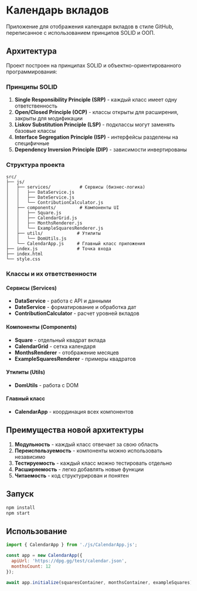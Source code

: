 # Календарь вкладов

Приложение для отображения календаря вкладов в стиле GitHub, переписанное с использованием принципов SOLID и ООП.

## Архитектура

Проект построен на принципах SOLID и объектно-ориентированного программирования:

### Принципы SOLID

1. **Single Responsibility Principle (SRP)** - каждый класс имеет одну ответственность
2. **Open/Closed Principle (OCP)** - классы открыты для расширения, закрыты для модификации
3. **Liskov Substitution Principle (LSP)** - подклассы могут заменять базовые классы
4. **Interface Segregation Principle (ISP)** - интерфейсы разделены на специфичные
5. **Dependency Inversion Principle (DIP)** - зависимости инвертированы

### Структура проекта

```
src/
├── js/
│   ├── services/           # Сервисы (бизнес-логика)
│   │   ├── DataService.js
│   │   ├── DateService.js
│   │   └── ContributionCalculator.js
│   ├── components/         # Компоненты UI
│   │   ├── Square.js
│   │   ├── CalendarGrid.js
│   │   ├── MonthsRenderer.js
│   │   └── ExampleSquaresRenderer.js
│   ├── utils/             # Утилиты
│   │   └── DomUtils.js
│   └── CalendarApp.js     # Главный класс приложения
├── index.js               # Точка входа
├── index.html
└── style.css
```

### Классы и их ответственности

#### Сервисы (Services)
- **DataService** - работа с API и данными
- **DateService** - форматирование и обработка дат
- **ContributionCalculator** - расчет уровней вкладов

#### Компоненты (Components)
- **Square** - отдельный квадрат вклада
- **CalendarGrid** - сетка календаря
- **MonthsRenderer** - отображение месяцев
- **ExampleSquaresRenderer** - примеры квадратов

#### Утилиты (Utils)
- **DomUtils** - работа с DOM

#### Главный класс
- **CalendarApp** - координация всех компонентов

## Преимущества новой архитектуры

1. **Модульность** - каждый класс отвечает за свою область
2. **Переиспользуемость** - компоненты можно использовать независимо
3. **Тестируемость** - каждый класс можно тестировать отдельно
4. **Расширяемость** - легко добавлять новые функции
5. **Читаемость** - код структурирован и понятен

## Запуск

```bash
npm install
npm start
```

## Использование

```javascript
import { CalendarApp } from './js/CalendarApp.js';

const app = new CalendarApp({
  apiUrl: 'https://dpg.gg/test/calendar.json',
  monthsCount: 12
});

await app.initialize(squaresContainer, monthsContainer, exampleSquares);
```
